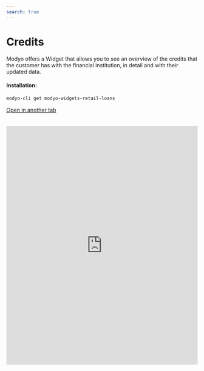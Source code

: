 ```yaml
---
search: true
---
```


# Credits

Modyo offers a Widget that allows you to see an overview of the credits that the customer has with the financial institution, in detail and with their updated data.

#### Installation:

```bash
modyo-cli get modyo-widgets-retail-loans
```

[Open in another tab](https://widgets-es.modyo.com/personas/creditos)

 <iframe id="widgetFrame" src="https://widgets-es.modyo.com/personas/creditos" width="100%"  frameBorder="0" style="min-height:630px;overflow:auto;margin-top:20px;"/> 

| Functionality       | Description                                                                                                                                                                                                                 |
|---------------------|-----------------------------------------------------------------------------------------------------------------------------------------------------------------------------------------------------------------------------|
| Summary of Creditas | Displays the information the credits that the customer has assets, such as credit type, name, and request number.                                                                                                       |
| Credits Detail | When you select an item, displays detailed credit information, including outstanding balance, grant date, end date, and credit type fee value. Include information about upcoming maturities |

 <script> 

 export default {
 mounted () {

 function setFrameHeightCo (id, ht) {
 var ifrm = document.getElementById (id);
 if (ifrm) {
 ifrm.style.height = ht + 4 + "px";
 }
 }
 //iframed document sends its height using postMessage
 function HandleDoCheightMsg (e) {
 //check origin
 if (e.origin === 'https://widgets-es.modyo.com') {
 //parse data
 var data = json.parse (e.data);

 console.log ('data: ', data)
 //check data object
 if (data ['doChight']) {
 setFrameHeightCo ('WidgetFrame', data ['DoChight']);
 } else {
 SetFrameHeightCo ('WidgetFrame', 700);
 }
 }
 }

 //assign message handler
 if (Window.addEventListener) {
 Window.addEventListener ('message', HandleDoCheightMSG, false);
 }
 }
 }

 </script> 
